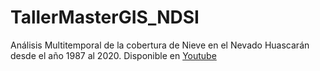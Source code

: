 # TallerMasterGIS_NDSI
Análisis Multitemporal de la cobertura de Nieve en el Nevado Huascarán desde el año 1987 al 2020.
 Disponible en  <a href="https://www.youtube.com/watch?v=tTZoagByKc8" target = "_blank">Youtube</a>
